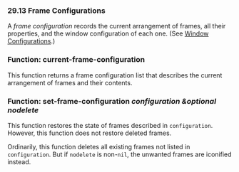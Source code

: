 

### 29.13 Frame Configurations

A *frame configuration* records the current arrangement of frames, all their properties, and the window configuration of each one. (See [Window Configurations](Window-Configurations.html).)

### Function: **current-frame-configuration**

This function returns a frame configuration list that describes the current arrangement of frames and their contents.

### Function: **set-frame-configuration** *configuration \&optional nodelete*

This function restores the state of frames described in `configuration`. However, this function does not restore deleted frames.

Ordinarily, this function deletes all existing frames not listed in `configuration`. But if `nodelete` is non-`nil`, the unwanted frames are iconified instead.

